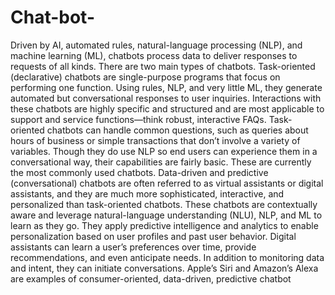# Chat-bot-
Driven by AI, automated rules, natural-language processing (NLP), and machine learning (ML), chatbots process data to deliver responses to requests of all kinds.  There are two main types of chatbots.  Task-oriented (declarative) chatbots are single-purpose programs that focus on performing one function. Using rules, NLP, and very little ML, they generate automated but conversational responses to user inquiries. Interactions with these chatbots are highly specific and structured and are most applicable to support and service functions—think robust, interactive FAQs. Task-oriented chatbots can handle common questions, such as queries about hours of business or simple transactions that don’t involve a variety of variables. Though they do use NLP so end users can experience them in a conversational way, their capabilities are fairly basic. These are currently the most commonly used chatbots. Data-driven and predictive (conversational) chatbots are often referred to as virtual assistants or digital assistants, and they are much more sophisticated, interactive, and personalized than task-oriented chatbots. These chatbots are contextually aware and leverage natural-language understanding (NLU), NLP, and ML to learn as they go. They apply predictive intelligence and analytics to enable personalization based on user profiles and past user behavior. Digital assistants can learn a user’s preferences over time, provide recommendations, and even anticipate needs. In addition to monitoring data and intent, they can initiate conversations. Apple’s Siri and Amazon’s Alexa are examples of consumer-oriented, data-driven, predictive chatbot
